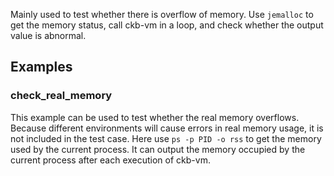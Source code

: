 
Mainly used to test whether there is overflow of memory.
Use ```jemalloc``` to get the memory status, call ckb-vm in a loop, and check whether the output value is abnormal.


## Examples
### check_real_memory
This example can be used to test whether the real memory overflows.
Because different environments will cause errors in real memory usage, it is not included in the test case.
Here use ```ps -p PID -o rss``` to get the memory used by the current process. It can output the memory occupied by the current process after each execution of ckb-vm.
